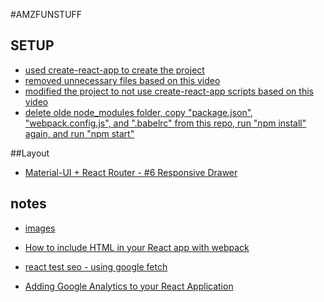 #AMZFUNSTUFF

## SETUP 
* [used create-react-app to create the project](https://github.com/facebook/create-react-app)
* [removed unnecessary files based on this video](https://www.youtube.com/watch?v=rIoflwHFd6o)
* [modified the project to not use create-react-app scripts based on this video](https://www.youtube.com/watch?v=A4swyDR45SY)
* [delete olde node_modules folder, copy "package.json", "webpack.config.js", and ".babelrc" from this repo, run "npm install" again, and run "npm start"](https://github.com/alex996/react-exercises)

##Layout 
* [Material-UI + React Router - #6 Responsive Drawer](https://www.youtube.com/watch?v=jQyCEEzgnTM)

## notes

* [images](https://www.youtube.com/watch?v=dzOrUmK4Qyw)
* [How to include HTML in your React app with webpack](http://adrian.gaudebert.fr/blog/post/2015/12/24/how-to-include-html-in-your-react-app-with-webpack)
* [react test seo - using google fetch](https://blog.pusher.com/seo-react-fetch-as-google/)

* [Adding Google Analytics to your React Application](https://web-design-weekly.com/2016/07/08/adding-google-analytics-react-application/)
